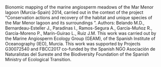 Bionomic mapping of the marine angiosperm meadows of the Mar Menor lagoon (Murcia-Spain) 2014, carried out in the context of the project "Conservation actions and recovery of the habitat and unique species of the Mar Menor lagoon and its surroundings ”.
Authors: Belando M.D., Bernardeau-Esteller J., Paradinas I., Ramos-Segura A., García-Muñoz R., García-Moreno P., Marín-Guirao L., Ruiz J.M.
This work was carried out by the Marine Angiosperm Ecology Group (GEAM), of the Spanish Institute of Oceanography (IEO), Murcia.
This work was supported by Projects G30072540 and FBCC2017 co-funded by the Spanish NGO Asociación de Naturalistas del Sureste and the Biodiversity Foundation of the Spanish Ministry of Ecological Transition.

